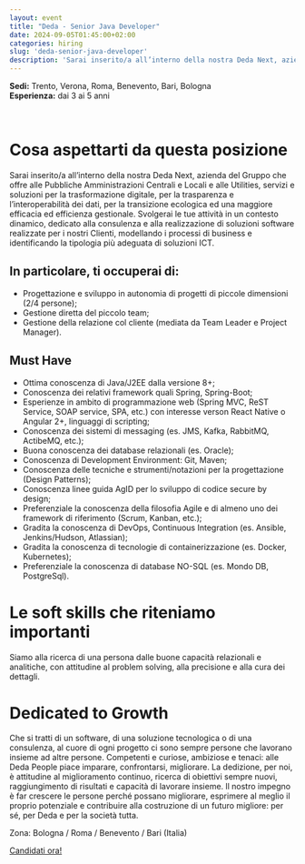 ```yaml
---
layout: event
title: "Deda - Senior Java Developer"
date: 2024-09-05T01:45:00+02:00
categories: hiring
slug: 'deda-senior-java-developer'
description: 'Sarai inserito/a all’interno della nostra Deda Next, azienda del Gruppo che offre alle Pubbliche Amministrazioni Centrali e Locali e alle Utilities, servizi e soluzioni per la trasformazione digitale, per la trasparenza e l’interoperabilità dei dati, per la transizione ecologica ed una maggiore efficacia ed efficienza gestionale.'
---
```


**Sedi:** Trento, Verona, Roma, Benevento, Bari, Bologna<br/>
**Esperienza:** dai 3 ai 5 anni

<br/>

# Cosa aspettarti da questa posizione
Sarai inserito/a all’interno della nostra Deda Next, azienda del Gruppo che offre alle Pubbliche Amministrazioni Centrali e Locali e alle Utilities, servizi e soluzioni per la trasformazione digitale, per la trasparenza e l’interoperabilità dei dati, per la transizione ecologica ed una maggiore efficacia ed efficienza gestionale. Svolgerai le tue attività in un contesto dinamico, dedicato alla consulenza e alla realizzazione di soluzioni software realizzate per i nostri Clienti, modellando i processi di business e identificando la tipologia più adeguata di soluzioni ICT.

## In particolare, ti occuperai di:
- Progettazione e sviluppo in autonomia di progetti di piccole dimensioni (2/4 persone); 
- Gestione diretta del piccolo team;
- Gestione della relazione col cliente (mediata da Team Leader e Project Manager). 

## Must Have
- Ottima conoscenza di Java/J2EE dalla versione 8+;
- Conoscenza dei relativi framework quali Spring, Spring-Boot;
- Esperienze in ambito di programmazione web (Spring MVC, ReST Service, SOAP service, SPA, etc.) con interesse verson React Native o Angular 2+, linguaggi di scripting;
- Conoscenza dei sistemi di messaging (es. JMS, Kafka, RabbitMQ, ActibeMQ, etc.);
- Buona conoscenza dei database relazionali (es. Oracle);
- Conoscenza di Development Environment: Git, Maven;
- Conoscenza delle tecniche e strumenti/notazioni per la progettazione (Design Patterns);
- Conoscenza linee guida AgID per lo sviluppo di codice secure by design;
- Preferenziale la conoscenza della filosofia Agile e di almeno uno dei framework di riferimento (Scrum, Kanban, etc.);
- Gradita la conoscenza di DevOps, Continuous Integration (es. Ansible, Jenkins/Hudson, Atlassian);
- Gradita la conoscenza di tecnologie di containerizzazione (es. Docker, Kubernetes);
- Preferenziale la conoscenza di database NO-SQL (es. Mondo DB, PostgreSql).

# Le soft skills che riteniamo importanti
Siamo alla ricerca di una persona dalle buone capacità relazionali e analitiche, con attitudine al problem solving, alla precisione e alla cura dei dettagli.

# Dedicated to Growth
Che si tratti di un software, di una soluzione tecnologica o di una consulenza, al cuore di ogni progetto ci sono sempre persone che lavorano insieme ad altre persone. Competenti e curiose, ambiziose e tenaci: alle Deda People piace imparare, confrontarsi, migliorare. La dedizione, per noi, è attitudine al miglioramento continuo, ricerca di obiettivi sempre nuovi, raggiungimento di risultati e capacità di lavorare insieme. ll nostro impegno è far crescere le persone perché possano migliorare, esprimere al meglio il proprio potenziale e contribuire alla costruzione di un futuro migliore: per sé, per Deda e per la società tutta.


Zona: Bologna / Roma / Benevento / Bari (Italia)

<a class="btn btn-primary text-white btn-lg mt-3" target="_blank" href="https://joblink.allibo.com/ats3/job-offer.aspx?DM=2090&SG=6&FT=1790&ID=47619&LN=IT">Candidati ora!</a>
